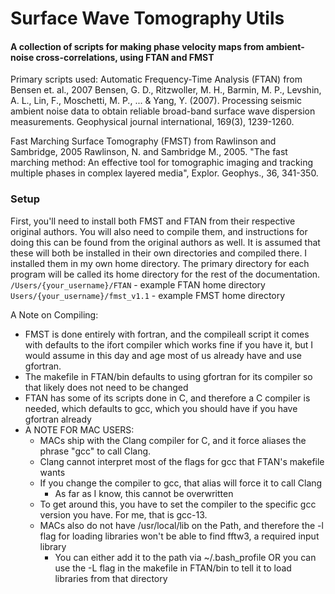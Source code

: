# Surface Wave Tomography Utils
#### A collection of scripts for making phase velocity maps from ambient-noise cross-correlations, using FTAN and FMST

Primary scripts used:
Automatic Frequency-Time Analysis (FTAN) from Bensen et. al., 2007
Bensen, G. D., Ritzwoller, M. H., Barmin, M. P., Levshin, A. L., Lin, F., Moschetti, M. P., ... & Yang, Y. (2007). Processing seismic ambient noise data to obtain reliable broad-band surface wave dispersion measurements. Geophysical journal international, 169(3), 1239-1260.

Fast Marching Surface Tomography (FMST) from Rawlinson and Sambridge, 2005
Rawlinson, N. and Sambridge M., 2005. "The fast marching method: An effective tool for tomographic imaging and tracking multiple phases in complex layered media", Explor. Geophys., 36, 341-350.


### Setup
First, you'll need to install both FMST and FTAN from their respective original authors. You will also need to compile them, and instructions for doing this can be found from the original authors as well.
It is assumed that these will both be installed in their own directories and compiled there. I installed them in my own home directory. The primary directory for each program will be called its home directory for the rest of the documentation.
`/Users/{your_username}/FTAN` - example FTAN home directory
`Users/{your_username}/fmst_v1.1` - example FMST home directory

A Note on Compiling:
- FMST is done entirely with fortran, and the compileall script it comes with defaults to the ifort compiler which works fine if you have it, but I would assume in this day and age most of us already have and use gfortran.
- The makefile in FTAN/bin defaults to using gfortran for its compiler so that likely does not need to be changed
- FTAN has some of its scripts done in C, and therefore a C compiler is needed, which defaults to gcc, which you should have if you have gfortran already
- A NOTE FOR MAC USERS:
  - MACs ship with the Clang compiler for C, and it force aliases the phrase "gcc" to call Clang.
  - Clang cannot interpret most of the flags for gcc that FTAN's makefile wants
  - If you change the compiler to gcc, that alias will force it to call Clang
    - As far as I know, this cannot be overwritten
  - To get around this, you have to set the compiler to the specific gcc version you have. For me, that is gcc-13.
  - MACs also do not have /usr/local/lib on the Path, and therefore the -l flag for loading libraries won't be able to find fftw3, a required input library
    - You can either add it to the path via ~/.bash_profile OR you can use the -L flag in the makefile in FTAN/bin to tell it to load libraries from that directory
